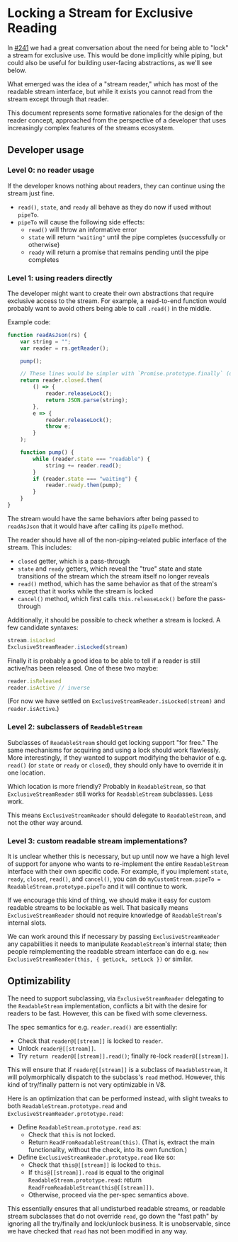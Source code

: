 # Locking a Stream for Exclusive Reading

In [#241](https://github.com/whatwg/streams/issues/241) we had a great conversation about the need for being able to "lock" a stream for exclusive use. This would be done implicitly while piping, but could also be useful for building user-facing abstractions, as we'll see below.

What emerged was the idea of a "stream reader," which has most of the readable stream interface, but while it exists you cannot read from the stream except through that reader.

This document represents some formative rationales for the design of the reader concept, approached from the perspective of a developer that uses increasingly complex features of the streams ecosystem.

## Developer usage

### Level 0: no reader usage

If the developer knows nothing about readers, they can continue using the stream just fine.

- `read()`, `state`, and `ready` all behave as they do now if used without `pipeTo`.
- `pipeTo` will cause the following side effects:
    - `read()` will throw an informative error
    - `state` will return `"waiting"` until the pipe completes (successfully or otherwise)
    - `ready` will return a promise that remains pending until the pipe completes

### Level 1: using readers directly

The developer might want to create their own abstractions that require exclusive access to the stream. For example, a read-to-end function would probably want to avoid others being able to call `.read()` in the middle.

Example code:

```js
function readAsJson(rs) {
    var string = "";
    var reader = rs.getReader();

    pump();

    // These lines would be simpler with `Promise.prototype.finally` (or async functions).
    return reader.closed.then(
        () => {
            reader.releaseLock();
            return JSON.parse(string);
        },
        e => {
            reader.releaseLock();
            throw e;
        }
    );

    function pump() {
        while (reader.state === "readable") {
            string += reader.read();
        }
        if (reader.state === "waiting") {
            reader.ready.then(pump);
        }
    }
}
```

The stream would have the same behaviors after being passed to `readAsJson` that it would have after calling its `pipeTo` method.

The reader should have all of the non-piping-related public interface of the stream. This includes:

- `closed` getter, which is a pass-through
- `state` and `ready` getters, which reveal the "true" state and state transitions of the stream which the stream itself no longer reveals
- `read()` method, which has the same behavior as that of the stream's except that it works while the stream is locked
- `cancel()` method, which first calls `this.releaseLock()` before the pass-through

Additionally, it should be possible to check whether a stream is locked. A few candidate syntaxes:

```js
stream.isLocked
ExclusiveStreamReader.isLocked(stream)
```

Finally it is probably a good idea to be able to tell if a reader is still active/has been released. One of these two maybe:

```js
reader.isReleased
reader.isActive // inverse
```

(For now we have settled on `ExclusiveStreamReader.isLocked(stream)` and `reader.isActive`.)

### Level 2: subclassers of `ReadableStream`

Subclasses of `ReadableStream` should get locking support "for free." The same mechanisms for acquiring and using a lock should work flawlessly. More interestingly, if they wanted to support modifying the behavior of e.g. `read()` (or `state` or `ready` or `closed`), they should only have to override it in one location.

Which location is more friendly? Probably in `ReadableStream`, so that `ExclusiveStreamReader` still works for `ReadableStream` subclasses. Less work.

This means `ExclusiveStreamReader` should delegate to `ReadableStream`, and not the other way around.

### Level 3: custom readable stream implementations?

It is unclear whether this is necessary, but up until now we have a high level of support for anyone who wants to re-implement the entire `ReadableStream` interface with their own specific code. For example, if you implement `state`, `ready`, `closed`, `read()`, and `cancel()`, you can do `myCustomStream.pipeTo = ReadableStream.prototype.pipeTo` and it will continue to work.

If we encourage this kind of thing, we should make it easy for custom readable streams to be lockable as well. That basically means `ExclusiveStreamReader` should not require knowledge of `ReadableStream`'s internal slots.

We can work around this if necessary by passing `ExclusiveStreamReader` any capabilities it needs to manipulate `ReadableStream`'s internal state; then people reimplementing the readable stream interface can do e.g. `new ExclusiveStreamReader(this, { getLock, setLock })` or similar.

## Optimizability

The need to support subclassing, via `ExclusiveStreamReader` delegating to the `ReadableStream` implementation, conflicts a bit with the desire for readers to be fast. However, this can be fixed with some cleverness.

The spec semantics for e.g. `reader.read()` are essentially:

- Check that `reader@[[stream]]` is locked to `reader`.
- Unlock `reader@[[stream]]`.
- Try `return reader@[[stream]].read()`; finally re-lock `reader@[[stream]]`.

This will ensure that if `reader@[[stream]]` is a subclass of `ReadableStream`, it will polymorphically dispatch to the subclass's `read` method. However, this kind of try/finally pattern is not very optimizable in V8.

Here is an optimization that can be performed instead, with slight tweaks to both `ReadableStream.prototype.read` and `ExclusiveStreamReader.prototype.read`:

- Define `ReadableStream.prototype.read` as:
    - Check that `this` is not locked.
    - Return `ReadFromReadableStream(this)`. (That is, extract the main functionality, without the check, into its own function.)
- Define `ExclusiveStreamReader.prototype.read` like so:
    - Check that `this@[[stream]]` is locked to `this`.
    - If `this@[[stream]].read` is equal to the original `ReadableStream.prototype.read`: return `ReadFromReadableStream(this@[[stream]])`.
    - Otherwise, proceed via the per-spec semantics above.

This essentially ensures that all undisturbed readable streams, or readable stream subclasses that do not override `read`, go down the "fast path" by ignoring all the try/finally and lock/unlock business. It is unobservable, since we have checked that `read` has not been modified in any way.
